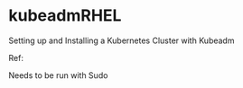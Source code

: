 # kubeadmRHEL
Setting up and Installing a Kubernetes Cluster with Kubeadm

Ref: 

Needs to be run with Sudo
